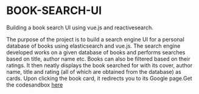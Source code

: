 # BOOK-SEARCH-UI
Building a book search UI using vue.js and reactivesearch.


  The purpose of the project is to build a search engine UI for a personal
database of books using elasticsearch and vue.js. The search engine developed
works on a given database of books and performs searches based on title, author
name etc. Books can also be filtered based on their ratings. It then neatly displays
the book searched for with its cover, author name, title and rating (all of which
are obtained from the database) as cards. Upon clicking the book card, it redirects
you to its Google page.Get the codesandbox [here](https://codesandbox.io/s/mqo2pwpvoy)

